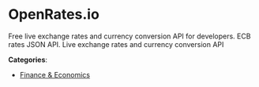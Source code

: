 # OpenRates.io


Free live exchange rates and currency conversion API for developers.  ECB rates JSON API. Live exchange rates and currency conversion API



**Categories**:
- [Finance & Economics](https://github.com/apis-list/apis-list#finance-and-economics)




